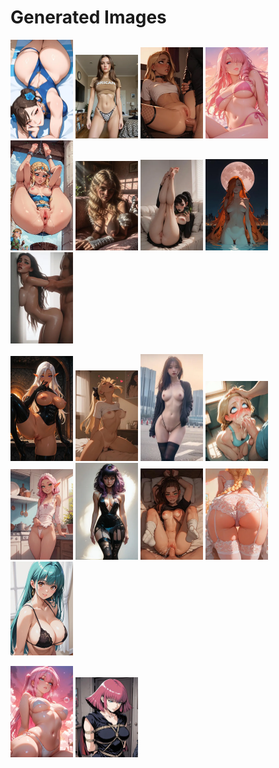 # Generated Images



<img src="2025_09_21_01_thumb.webp" width="100"/> <img src="2025_09_21_02_thumb.webp" width="100"/> <img src="2025_09_21_03_thumb.webp" width="100"/> <img src="2025_09_21_04_thumb.webp" width="100"/> <img src="2025_09_21_05_thumb.webp" width="100"/> <img src="2025_09_21_06_thumb.webp" width="100"/> <img src="2025_09_21_07_thumb.webp" width="100"/> <img src="2025_09_21_08_thumb.webp" width="100"/> <img src="2025_09_21_09_thumb.webp" width="100"/>

<img src="2025_09_21_10_thumb.webp" width="100"/> <img src="2025_09_21_11_thumb.webp" width="100"/> <img src="2025_09_21_12_thumb.webp" width="100"/> <img src="2025_09_21_13_thumb.webp" width="100"/> <img src="2025_09_21_14_thumb.webp" width="100"/> <img src="2025_09_21_15_thumb.webp" width="100"/> <img src="2025_09_21_16_thumb.webp" width="100"/> <img src="2025_09_21_17_thumb.webp" width="100"/> <img src="2025_09_21_18_thumb.webp" width="100"/>

<img src="2025_09_21_19_thumb.webp" width="100"/> <img src="2025_09_21_20_thumb.webp" width="100"/>